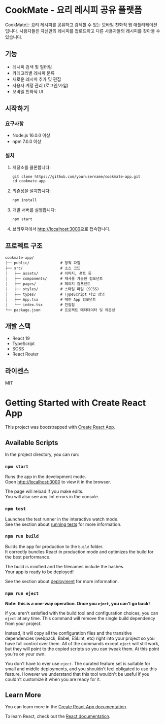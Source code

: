 # CookMate - 요리 레시피 공유 플랫폼

CookMate는 요리 레시피를 공유하고 검색할 수 있는 모바일 친화적 웹 애플리케이션입니다. 사용자들은 자신만의 레시피를 업로드하고 다른 사용자들의 레시피를 찾아볼 수 있습니다.

## 기능

- 레시피 검색 및 필터링
- 카테고리별 레시피 분류
- 새로운 레시피 추가 및 편집
- 사용자 계정 관리 (로그인/가입)
- 모바일 친화적 UI

## 시작하기

### 요구사항

- Node.js 16.0.0 이상
- npm 7.0.0 이상

### 설치

1. 저장소를 클론합니다:
   ```
   git clone https://github.com/yourusername/cookmate-app.git
   cd cookmate-app
   ```

2. 의존성을 설치합니다:
   ```
   npm install
   ```

3. 개발 서버를 실행합니다:
   ```
   npm start
   ```

4. 브라우저에서 [http://localhost:3000](http://localhost:3000)으로 접속합니다.

## 프로젝트 구조

```
cookmate-app/
├── public/              # 정적 파일
├── src/                 # 소스 코드
│   ├── assets/          # 이미지, 폰트 등
│   ├── components/      # 재사용 가능한 컴포넌트
│   ├── pages/           # 페이지 컴포넌트
│   ├── styles/          # 스타일 파일 (SCSS)
│   ├── types/           # TypeScript 타입 정의
│   ├── App.tsx          # 메인 App 컴포넌트
│   └── index.tsx        # 진입점
└── package.json         # 프로젝트 메타데이터 및 의존성
```

## 개발 스택

- React 19
- TypeScript
- SCSS
- React Router

## 라이센스

MIT

# Getting Started with Create React App

This project was bootstrapped with [Create React App](https://github.com/facebook/create-react-app).

## Available Scripts

In the project directory, you can run:

### `npm start`

Runs the app in the development mode.\
Open [http://localhost:3000](http://localhost:3000) to view it in the browser.

The page will reload if you make edits.\
You will also see any lint errors in the console.

### `npm test`

Launches the test runner in the interactive watch mode.\
See the section about [running tests](https://facebook.github.io/create-react-app/docs/running-tests) for more information.

### `npm run build`

Builds the app for production to the `build` folder.\
It correctly bundles React in production mode and optimizes the build for the best performance.

The build is minified and the filenames include the hashes.\
Your app is ready to be deployed!

See the section about [deployment](https://facebook.github.io/create-react-app/docs/deployment) for more information.

### `npm run eject`

**Note: this is a one-way operation. Once you `eject`, you can't go back!**

If you aren't satisfied with the build tool and configuration choices, you can `eject` at any time. This command will remove the single build dependency from your project.

Instead, it will copy all the configuration files and the transitive dependencies (webpack, Babel, ESLint, etc) right into your project so you have full control over them. All of the commands except `eject` will still work, but they will point to the copied scripts so you can tweak them. At this point you're on your own.

You don't have to ever use `eject`. The curated feature set is suitable for small and middle deployments, and you shouldn't feel obligated to use this feature. However we understand that this tool wouldn't be useful if you couldn't customize it when you are ready for it.

## Learn More

You can learn more in the [Create React App documentation](https://facebook.github.io/create-react-app/docs/getting-started).

To learn React, check out the [React documentation](https://reactjs.org/).
